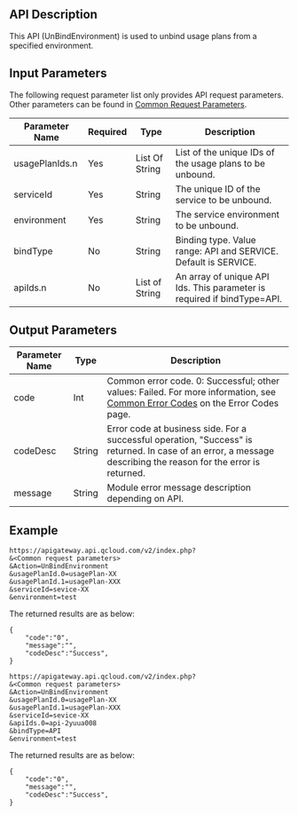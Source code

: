 ## API Description

This API (UnBindEnvironment) is used to unbind usage plans from a specified environment.

## Input Parameters

The following request parameter list only provides API request parameters. Other parameters can be found in [Common Request Parameters](/document/api/213/6976).

| Parameter Name | Required | Type | Description |
| -------------- | ---- | -------------- | --------------- |
| usagePlanIds.n | Yes | List Of String | List of the unique IDs of the usage plans to be unbound. |
| serviceId | Yes | String | The unique ID of the service to be unbound. |
| environment | Yes | String | The service environment to be unbound. |
| bindType | No | String | Binding type. Value range: API and SERVICE. Default is SERVICE. |
| apiIds.n | No | List of String | An array of unique API Ids. This parameter is required if bindType=API. |

## Output Parameters
| Parameter Name | Type | Description |
| -------- | ------ | ---------------------------------------- |
| code | Int | Common error code. 0: Successful; other values: Failed. For more information, see <a href="https://intl.cloud.tencent.com/document/product/377/8946" title="Common Error Codes">Common Error Codes</a> on the Error Codes page. |
| codeDesc | String | Error code at business side. For a successful operation, "Success" is returned. In case of an error, a message describing the reason for the error is returned. |
| message | String | Module error message description depending on API. |

## Example 
```
https://apigateway.api.qcloud.com/v2/index.php?
&<Common request parameters>
&Action=UnBindEnvironment
&usagePlanId.0=usagePlan-XX
&usagePlanId.1=usagePlan-XXX
&serviceId=sevice-XX
&environment=test
```
The returned results are as below:
```
{
    "code":"0",
    "message":"",
    "codeDesc":"Success",      
}
```

```
https://apigateway.api.qcloud.com/v2/index.php?
&<Common request parameters>
&Action=UnBindEnvironment
&usagePlanId.0=usagePlan-XX
&usagePlanId.1=usagePlan-XXX
&serviceId=sevice-XX
&apiIds.0=api-2yuua008
&bindType=API
&environment=test
```
The returned results are as below:
```
{
    "code":"0",
    "message":"",
    "codeDesc":"Success",      
}
```



